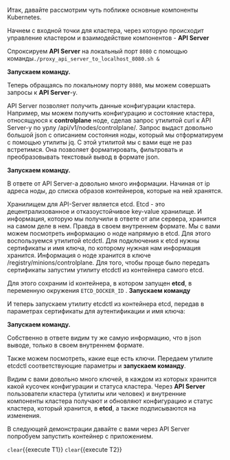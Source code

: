 Итак, давайте рассмотрим чуть поближе основные компоненты Kubernetes. 

Начнем с входной точки для кластера, через которую происходит управление кластером и взаимодействие компонентов - **API Server**

Спроксируем **API Server** на локальный порт `8080` с помощью команды`./proxy_api_server_to_localhost_8080.sh &`

**Запускаем команду.**

Теперь обращаясь по локальному порту `8080`, мы можем совершать запросы к **API Server**-у.

API Server позволяет получить данные конфигурации кластера. Например, мы можем получить конфигурацию и состояние кластера, относящуюся к **controlplane** ноде, сделав запрос утилитой curl к API Server-у по урлу /api/v1/nodes/controlplane/. Запрос выдаст довольно большой json с описанием состояния ноды, который мы отформатируем с помощью утилиты jq. С этой утилитой мы с вами еще не раз встретимся. Она позволяет форматировать, фильтровать и преобразовывать текстовый вывод в формате json.   

**Запускаем команду.**

В ответе от API Server-а довольно много информации. Начиная от ip адреса ноды, до списка образов контейнеров, которые на ней хранятся. 

Хранилищем для API-Server является etcd. Etcd - это децентрализованное и отказоустойчивое key-value хранилище. И информация, которую мы получили в ответе от апи сервера, хранится на самом деле в нем. Правда в своем внутреннем формате. Мы с вами можем посмотреть информацию о ноде напрямую в etcd. Для этого воспользуемся утилитой etcdctl. Для подключения к etcd нужны сертификаты и имя ключа, по которому нужная нам информация хранится. Информация о ноде хранится в ключе /registry/minions/controlplane. Для того, чтобы проще было передать сертификаты запустим утилиту etcdctl из контейнера самого etcd. 

Для этого сохраним id контейнера,  в котором запущен **etcd**, в переменную окружения `ETCD_DOCKER_ID` . **Запускаем команду** 

И теперь запускаем утилиту etcdctl из контейнера etcd, передав в параметрах сертификаты для аутентификации и имя ключа:

**Запускаем команду.**

Собственно в ответе видим ту же самую информацию, что в json выводе, только в своем внутреннем формате.

Также можем посмотреть, какие еще есть ключи. Передаем утилите etcdctl соответствующие параметры и **запускаем команду**.

Видим с вами довольно много ключей, в каждом из которых хранится какой кусочек конфигурации и статуса кластера.  Через **API Server** пользователи кластера (утилиты или человек) и внутренние компоненты кластера получают и обновляют конфигурацию и статус кластера, который хранится, в **etcd**, а также подписываются на изменения. 

В следующей демонстрации давайте с вами через API Server попробуем запустить контейнер с приложением. 

`clear`{{execute T1}} `clear`{{execute T2}}